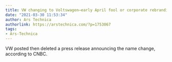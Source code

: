 ```yaml
---
title: VW changing to Voltswagen—early April fool or corporate rebranding? [Updated]
date: "2021-03-30 11:53:34"
author: Ars Technica
authorlink: https://arstechnica.com/?p=1753067
tags:
- Ars-Technica
---
```

VW posted then deleted a press release announcing the name change, according to CNBC.